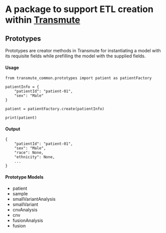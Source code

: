 # A package to support ETL creation within [Transmute](https://github.com/finnor/Transmute)

## Prototypes
Prototypes are creator methods in Transmute for instantiating a model with its requisite fields while prefilling the model with the supplied fields. 

#### Usage
    from transmute_common.prototypes import patient as patientFactory

    patientInfo = {
        "patientId": "patient-01",
        "sex": "Male"
    }

    patient = patientFactory.create(patientInfo)

    print(patient)

#### Output

    {
        "patientId": "patient-01",
        "sex": "Male",
        "race": None,
        "ethnicity": None,
        ...
    }

#### Prototype Models

* patient
* sample
* smallVariantAnalysis
* smallVariant
* cnvAnalysis
* cnv
* fusionAnalysis
* fusion

